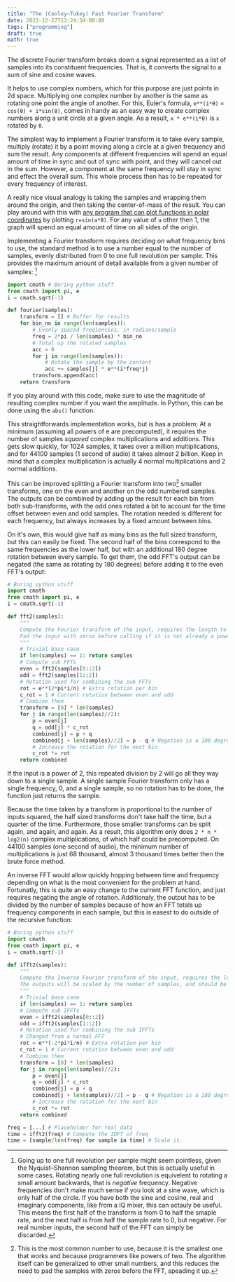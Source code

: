 ```yaml
---
title: "The (Cooley–Tukey) Fast Fourier Transform"
date: 2023-12-27T13:24:54-08:00
tags: ["programming"]
draft: true
math: true
---
```


The discrete Fourier transform breaks down a signal represented as a list of samples into its constituent frequencies.
That is, it converts the signal to a sum of sine and cosine waves.

It helps to use complex numbers, which for this purpose are just points in 2d space.
Multiplying one complex number by another is the same as rotating one point the angle of another.
For this, Euler's formula, `e**(i*θ)` = `cos(θ) + i*sin(θ)`, comes in handy as an easy way to create complex numbers along a unit circle at a given angle.
As a result, `x * e**(i*θ)` is  `x` rotated by `θ`.

The simplest way to implement a Fourier transform is to take every sample, multiply (rotate) it by a point moving along a circle at a given frequency and sum the result.
Any components at different frequencies will spend an equal amount of time in sync and out of sync with point, and they will cancel out in the sum.
However, a component at the same frequency will stay in sync and effect the overall sum.
This whole process then has to be repeated for every frequency of interest.

A really nice visual analogy is taking the samples and wrapping them around the origin, and then taking the center-of-mass of the result.
You can play around with this with [any program that can plot functions in polar coordinates](https://www.desmos.com/calculator/u5acrvmhys) by plotting `r=sin(a*θ)`.
For any value of `a` other then 1, the graph will spend an equal amount of time on all sides of the origin.

Implementing a Fourier transform requires deciding on what frequency bins to use, the standard method is to use a number equal to the number of samples, evenly distributed from 0 to one full revolution per sample.
This provides the maximum amount of detail available from a given number of samples: [^shannon]

```py
import cmath # Boring python stuff
from cmath import pi, e
i = cmath.sqrt(-1)

def fourier(samples):
	transform = [] # Buffer for results
	for bin_no in range(len(samples)):
		# Evenly spaced freqiencies, in radians/sample
		freq = 2*pi / len(samples) * bin_no
		# Total up the rotated samples
		acc = 0
		for j in range(len(samples)):
			# Rotate the sample by the content 
			acc += samples[j] * e**(i*freq*j)
		transform.append(acc)
	return transform
```
If you play around with this code, make sure to use the magnitude of resulting complex number if you want the amplitude.
In Python, this can be done using the `abs()` function.

This straightforwards implementation works, but is has a problem;
At a minimum (assuming all powers of e are precomputed), it requires the number of samples *squared* complex multiplications and additions.
This gets slow quickly, for 1024 samples, it takes over a million multiplications, and for 44100 samples (1 second of audio) it takes almost 2 billion.
Keep in mind that a complex multiplication is actually 4 normal multiplications and 2 normal additions.

This can be improved splitting a Fourier transform into two[^radix] smaller transforms, one on the even and another on the odd numbered samples.
The outputs can be combined by adding up the result for each bin from both sub-transforms, with the odd ones rotated a bit to account for the time offset between even and odd samples.
The rotation needed is different for each frequency, but always increases by a fixed amount between bins.

On it's own, this would give half as many bins as the full sized transform, but this can easily be fixed.
The second half of the bins correspond to the same frequencies as the lower half, but with an additional 180 degree rotation between every sample.
To get them, the odd FFT's output can be negated (the same as rotating by 180 degrees) before adding it to the even FFT's output:

```py
# Boring python stuff
import cmath
from cmath import pi, e
i = cmath.sqrt(-1)

def fft2(samples):
	"""
	Compute the Fourier transform of the input, requires the length to be a power of 2.
	Pad the input with zeros before calling if it is not already a power of 2.
	"""
	# Trivial base case
	if len(samples) == 1: return samples
	# Compute sub FFTs
	even = fft2(samples[0::2])
	odd = fft2(samples[1::2])
	# Rotation used for combining the sub FFTs
	rot = e**(2*pi*i/n) # Extra rotation per bin
	c_rot = 1 # Current rotation between even and odd
	# Combine them
	transform = [0] * len(samples)
	for j in range(len(samples)//2):
		p = even[j]
		q = odd[j] * c_rot
		combined[j] = p + q
		combined[j + len(samples)//2] = p - q # Negation is a 180 degree rotation
		# Increase the rotation for the next bin
		c_rot *= rot
	return combined
```

If the input is a power of 2, this repeated division by 2 will go all they way down to a single sample.
A single sample Fourier transform only has a single frequency, 0, and a single sample, so no rotation has to be done, the function just returns the sample.

Because the time taken by a transform is proportional to the number of inputs squared, the half sized transforms don't take half the time, but a quarter of the time.
Furthermore, those smaller transforms can be split again, and again, and again.
As a result, this algorithm only does `2 * n * log2(n)` complex multiplications, of which half could be precomputed. 
On 44100 samples (one second of audio), the minimum number of multiplications is just 68 thousand, almost 3 thousand times better then the brute force method.

<!--
- Example

Just to make sure this works, lets walk trough a simple FFT:

```py
fft2([1, 2, 1, 3])
```

The two sub FFTs are:

```py
fft2([1, 1])
fft2([2, 3])
```

each of these FFTs has a rotation of 1 (zero degrees) and -1 (180 degrees). 

```py
fft2([1, 1]) -> [1+1=2, 1+1=2]
fft2([2, 3]) -> [2+3=5, 2+3=]
```
-->

An inverse FFT would allow quickly hopping between time and frequency depending on what is the most convenient for the problem at hand.
Fortunatly, this is quite an easy change to the current FFT function, and just requires negating the angle of rotation.
Additionaly, the output has to be divided by the number of samples because of how an FFT totals up frequency components in each sample, but this is easest to do outside of the recursive function:

```py
# Boring python stuff
import cmath
from cmath import pi, e
i = cmath.sqrt(-1)

def ifft2(samples):
	"""
	Compute the Inverse Fourier transform of the input, requires the length to be a power of 2.
	The outputs will be scaled by the number of samples, and should be divided by them
	"""
	# Trivial base case
	if len(samples) == 1: return samples
	# Compute sub IFFTs
	even = ifft2(samples[0::2])
	odd = ifft2(samples[1::2])
	# Rotation used for combining the sub IFFTs
	# Changed from a normal FFT
	rot = e**(-2*pi*i/n) # Extra rotation per bin
	c_rot = 1 # Current rotation between even and odd
	# Combine them
	transform = [0] * len(samples)
	for j in range(len(samples)//2):
		p = even[j]
		q = odd[j] * c_rot
		combined[j] = p + q
		combined[j + len(samples)//2] = p - q # Negation is a 180 degree rotation
		# Increase the rotation for the next bin
		c_rot *= rot
	return combined

freq = [...] # Placeholder for real data
time = ifft2(freq) # Compute the IDFT of freq
time = [sample/len(freq) for sample in time] # Scale it.
```

[^shannon]:
	Going up to one full revolution per sample might seem pointless, given the Nyquist–Shannon sampling theorem, but this is actually useful in some cases.
	Rotating nearly one full revolution is equivelent to rotating a small amount backwards, that is *negative* frequency.
	Negative frequencies don't make much sense if you look at a sine wave, which is only half of the circle.
	If you have both the sine and cosine, real and imaginary components, like from a IQ mixer, this can actauly be useful.
	This means the first half of the transform is from 0 to half the smaple rate, and the next half is from half the sample rate to 0, but negative.
	For real number inputs, the second half of the FFT can simply be discarded.

[^radix]:
	This is the most common number to use, because it is the smallest one that works and because programmers like powers of two.
	The algorithm itself can be generalized to other small numbers, and this reduces the need to pad the samples with zeros before the FFT, speading it up.
